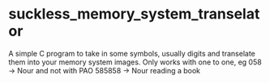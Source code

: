 # suckless_memory_system_transelator
A simple C program to take in some symbols, usually digits and transelate them into your memory system images. Only works with one to one, eg 058 -> Nour and not with PAO 585858 -> Nour reading a book
